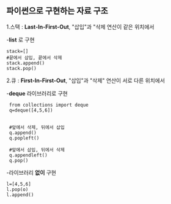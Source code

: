 **파이썬으로 구현하는 자료 구조**
---
1.스택 : **Last-In-First-Out**, "삽입"과 "삭제 연산이 같은 위치에서

-**list** 로 구현
```
stack=[]
#끝에서 삽입, 끝에서 삭제
stack.append()
stack.pop()
```

2.큐 : **First-In-First-Out**, "삽입"과 "삭제" 연산이 서로 다른 위치에서

-**deque** 라이브러리로 구현
```
 from collections import deque  
 q=deque([4,5,6]) 
 
 
 #앞에서 삭제, 뒤에서 삽입  
 q.append()  
 q.popleft() 
 
 #앞에서 삽입, 뒤에서 삭제
 q.appendleft()
 q.pop()
 ```
 
 -라이브러리 **없이** 구현
 ```
 l=[4,5,6]
 l.pop(o)
 l.append()
 ```



